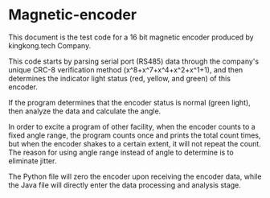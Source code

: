 # Magnetic-encoder
This document is the test code for a 16 bit magnetic encoder produced by kingkong.tech Company. 

This code starts by parsing serial port (RS485) data through the company's unique CRC-8 verification method (x^8+x^7+x^4+x^2+x^1+1), and then determines the indicator light status (red, yellow, and green) of this encoder. 

If the program determines that the encoder status is normal (green light), then analyze the data and calculate the angle. 

In order to excite a program of other facility, when the encoder counts to a fixed angle range, the program counts once and prints the total count times, but when the encoder shakes to a certain extent, it will not repeat the count. The reason for using angle range instead of angle to determine is to eliminate jitter.

The Python file will zero the encoder upon receiving the encoder data, while the Java file will directly enter the data processing and analysis stage.
